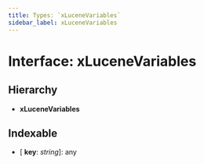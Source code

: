 ```yaml
---
title: Types: `xLuceneVariables`
sidebar_label: xLuceneVariables
---
```


# Interface: xLuceneVariables

## Hierarchy

* **xLuceneVariables**

## Indexable

* \[ **key**: *string*\]: any

